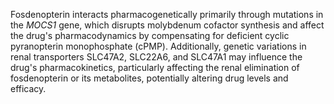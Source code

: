 Fosdenopterin interacts pharmacogenetically primarily through mutations in the _MOCS1_ gene, which disrupts molybdenum cofactor synthesis and affect the drug's pharmacodynamics by compensating for deficient cyclic pyranopterin monophosphate (cPMP). Additionally, genetic variations in renal transporters SLC47A2, SLC22A6, and SLC47A1 may influence the drug's pharmacokinetics, particularly affecting the renal elimination of fosdenopterin or its metabolites, potentially altering drug levels and efficacy.